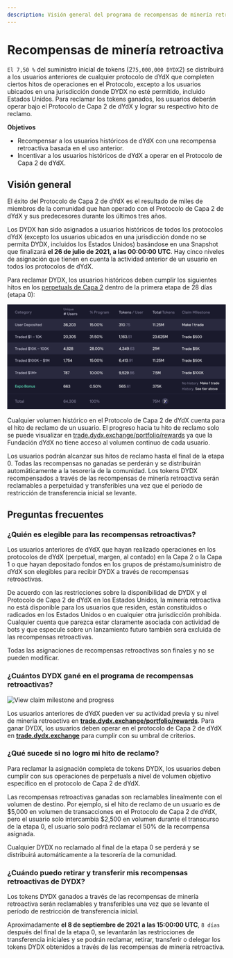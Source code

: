 ```yaml
---
description: Visión general del programa de recompensas de minería retroactiva.
---
```


# Recompensas de minería retroactiva

`El 7,50 %` del suministro inicial de tokens (2`75,000,000 DYDX`2) se distribuirá a los usuarios anteriores de cualquier protocolo de dYdX que completen ciertos hitos de operaciones en el Protocolo, excepto a los usuarios ubicados en una jurisdicción donde DYDX no esté permitido, incluido Estados Unidos. Para reclamar los tokens ganados, los usuarios deberán operar bajo el Protocolo de Capa 2 de dYdX y lograr su respectivo hito de reclamo.

**Objetivos**

* Recompensar a los usuarios históricos de dYdX con una recompensa retroactiva basada en el uso anterior.
* Incentivar a los usuarios históricos de dYdX a operar en el Protocolo de Capa 2 de dYdX.

## Visión general

El éxito del Protocolo de Capa 2 de dYdX es el resultado de miles de miembros de la comunidad que han operado con el Protocolo de Capa 2 de dYdX y sus predecesores durante los últimos tres años.

Los DYDX han sido asignados a usuarios históricos de todos los protocolos dYdX (excepto los usuarios ubicados en una jurisdicción donde no se permita DYDX, incluidos los Estados Unidos) basándose en una Snapshot que finalizará **el 26 de julio de 2021, a las 00:00:00 UTC**. Hay cinco niveles de asignación que tienen en cuenta la actividad anterior de un usuario en todos los protocolos de dYdX.

Para reclamar DYDX, los usuarios históricos deben cumplir los siguientes hitos en los [perpetuals de Capa 2](https://trade.dydx.exchange) dentro de la primera etapa de 28 días (etapa 0):

![](../.gitbook/assets/buckets.png)

Cualquier volumen histórico en el Protocolo de Capa 2 de dYdX cuenta para el hito de reclamo de un usuario. El progreso hacia tu hito de reclamo solo se puede visualizar en [trade.dydx.exchange/portfolio/rewards](https://trade.dydx.exchange/portfolio/rewards) ya que la Fundación dYdX no tiene acceso al volumen continuo de cada usuario.

Los usuarios podrán alcanzar sus hitos de reclamo hasta el final de la etapa 0. Todas las recompensas no ganadas se perderán y se distribuirán automáticamente a la tesorería de la comunidad. Los tokens DYDX recompensados a través de las recompensas de minería retroactiva serán reclamables a perpetuidad y transferibles una vez que el período de restricción de transferencia inicial se levante.

## **Preguntas frecuentes**

### **¿Quién es elegible para las recompensas retroactivas?**

Los usuarios anteriores de dYdX que hayan realizado operaciones en los protocolos de dYdX (perpetual, margen, al contado) en la Capa 2 o la Capa 1 o que hayan depositado fondos en los grupos de préstamo/suministro de dYdX son elegibles para recibir DYDX a través de recompensas retroactivas.

De acuerdo con las restricciones sobre la disponibilidad de DYDX y el Protocolo de Capa 2 de dYdX en los Estados Unidos, la minería retroactiva no está disponible para los usuarios que residen, están constituidos o radicados en los Estados Unidos o en cualquier otra jurisdicción prohibida. Cualquier cuenta que parezca estar claramente asociada con actividad de bots y que especule sobre un lanzamiento futuro también será excluida de las recompensas retroactivas.

Todas las asignaciones de recompensas retroactivas son finales y no se pueden modificar.

### ¿Cuántos DYDX gané en el programa de recompensas retroactivas?

![View claim milestone and progress](<.. /.gitbook/assets/image (23).png>)

Los usuarios anteriores de dYdX pueden ver su actividad previa y su nivel de minería retroactiva en [**trade.dydx.exchange/portfolio/rewards**](https://trade.dydx.exchange/portfolio/rewards). Para ganar DYDX, los usuarios deben operar en el protocolo de Capa 2 de dYdX en [**trade.dydx.exchange**](https://trade.dydx.exchange) para cumplir con su umbral de criterios.

### ¿Qué sucede si no logro mi hito de reclamo?

Para reclamar la asignación completa de tokens DYDX, los usuarios deben cumplir con sus operaciones de perpetuals a nivel de volumen objetivo específico en el protocolo de Capa 2 de dYdX.

Las recompensas retroactivas ganadas son reclamables linealmente con el volumen de destino. Por ejemplo, si el hito de reclamo de un usuario es de $5,000 en volumen de transacciones en el Protocolo de Capa 2 de dYdX, pero el usuario solo intercambia $2,500 en volumen durante el transcurso de la etapa 0, el usuario solo podrá reclamar el 50% de la recompensa asignada.

Cualquier DYDX no reclamado al final de la etapa 0 se perderá y se distribuirá automáticamente a la tesorería de la comunidad.

### ¿Cuándo puedo retirar y transferir mis recompensas retroactivas de DYDX?

Los tokens DYDX ganados a través de las recompensas de minería retroactiva serán reclamables y transferibles una vez que se levante el período de restricción de transferencia inicial.

Aproximadamente **el 8 de septiembre de 2021 a las 15:00:00 UTC**, `8 días` después del final de la etapa 0, se levantarán las restricciones de transferencia iniciales y se podrán reclamar, retirar, transferir o delegar los tokens DYDX obtenidos a través de las recompensas de minería retroactiva.
